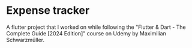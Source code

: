 # Expense tracker
A flutter project that I worked on while following the "Flutter & Dart - The Complete Guide [2024 Edition]" course on Udemy by Maximilian Schwarzmüller.
